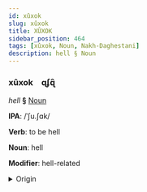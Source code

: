 ```yaml
---
id: xûxok
slug: xûxok
title: XÛXOK
sidebar_position: 464
tags: [xûxok, Noun, Nakh-Daghestani]
description: hell § Noun
---
```


### xûxok&emsp;<span kind="abugida">ɋʄɋ̑</span>

*hell* **§** [Noun](../../tags/Noun)

**IPA**: /ˈʃu.ʃɑk/

**Verb**: to be hell

**Noun**: hell

**Modifier**: hell-related

<details>
    <summary>Origin</summary>
    Avar жужахӏ žužaḥʳ /ʒuʒaʜ/<br/>
    <em>Nakh-Daghestani Language Family</em>
</details>